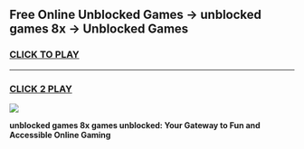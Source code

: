 
## Free Online Unblocked Games → unblocked games 8x → Unblocked Games
<h3>
<a href="https://premium.freeplayer.one?title=unblocked_games_8x&ref=21F">CLICK TO PLAY</a></h3>
<hr>

<h3>
<a href="https://premium.freeplayer.one?title=unblocked_games_8x&ref=21F">CLICK 2 PLAY</a>
  
</h3>

<a href="https://premium.freeplayer.one?title=unblocked_games_8x&ref=21F/"><img src="https://clearcache.store/games.png"></a>


**unblocked games 8x games unblocked: Your Gateway to Fun and Accessible Online Gaming**
